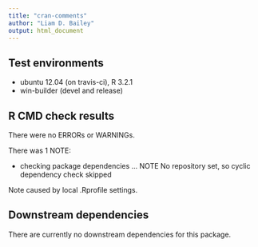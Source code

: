 ```yaml
---
title: "cran-comments"
author: "Liam D. Bailey"
output: html_document
---
```


## Test environments
* ubuntu 12.04 (on travis-ci), R 3.2.1
* win-builder (devel and release)

## R CMD check results

There were no ERRORs or WARNINGs.

There was 1 NOTE:

* checking package dependencies ... NOTE
  No repository set, so cyclic dependency check skipped
  
Note caused by local .Rprofile settings.

## Downstream dependencies
There are currently no downstream dependencies for this package.
